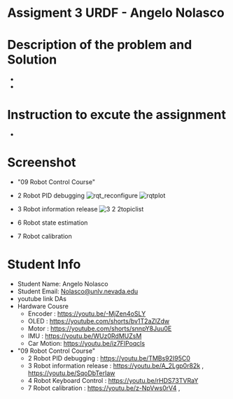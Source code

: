 #  Assigment 3 URDF - Angelo Nolasco
# Description of the problem and Solution
*
* 
# Instruction to excute the assignment
* 
# Screenshot
* "09 Robot Control Course" 
 * 2 Robot PID debugging
  ![rqt_reconfigure](https://github.com/AngeloNol/DAs_Submission/assets/98061732/01921936-18a5-4c60-affb-92a9d49db45d)
  ![rqtplot](https://github.com/AngeloNol/DAs_Submission/assets/98061732/59db174e-5097-4acb-873b-a66850dac8d2)
 * 3 Robot information release
   ![3 2 2topiclist](https://github.com/AngeloNol/DAs_Submission/assets/98061732/a9e541a1-e0ef-459f-981e-e2078a650aef)

 * 6 Robot state estimation

 * 7 Robot calibration

# Student Info
* Student Name: Angelo Nolasco
* Student Email: Nolasco@unlv.nevada.edu
* youtube link DAs
* Hardware Cousre
  * Encoder : https://youtu.be/-MjZen4oSLY
  * OLED : https://youtube.com/shorts/bv1T2aZlZdw
  * Motor : https://youtube.com/shorts/snnpY8Juu0E
  * IMU : https://youtu.be/WUz0RdMUZsM 
  * Car Motion: https://youtu.be/iz7FlPoqcls
* "09 Robot Control Course" 
  * 2 Robot PID debugging : https://youtu.be/TMBs92I95C0 
  * 3 Robot information release : https://youtu.be/A_2Lgp0r82k , https://youtu.be/SqoDbTerIaw
  * 4 Robot Keyboard Control : https://youtu.be/rHDS73TVRaY
  *  7 Robot calibration  : https://youtu.be/z-NpVws0rV4 , 


